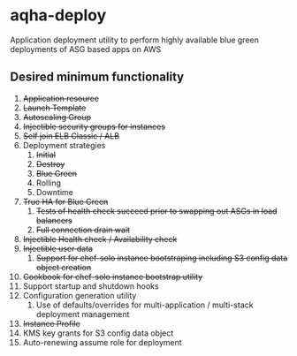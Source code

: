 # aqha-deploy
Application deployment utility to perform highly available blue green deployments of ASG based apps on AWS

## Desired minimum functionality
1. ~~Application resource~~
  1. ~~Launch Template~~
  1. ~~Autoscaling Group~~
1. ~~Injectible security groups for instances~~
1. ~~Self join ELB Classic / ALB~~
1. Deployment strategies
   1. ~~Initial~~
   1. ~~Destroy~~
   1. ~~Blue Green~~
   1. Rolling
   1. Downtime
1. ~~True HA for Blue Green~~
   1. ~~Tests of health check succeed prior to swapping out ASGs in load balancers~~
   1. ~~Full connection drain wait~~
1. ~~Injectible Health check / Availability check~~
1. ~~Injectible user data~~
   1.  ~~Support for chef-solo instance bootstraping including S3 config data object creation~~
1. ~~Cookbook for chef-solo instance bootstrap utility~~
1. Support startup and shutdown hooks
1. Configuration generation utility
   1.  Use of defaults/overrides for multi-application / multi-stack deployment management
1. ~~Instance Profile~~
1. KMS key grants for S3 config data object
1. Auto-renewing assume role for deployment
